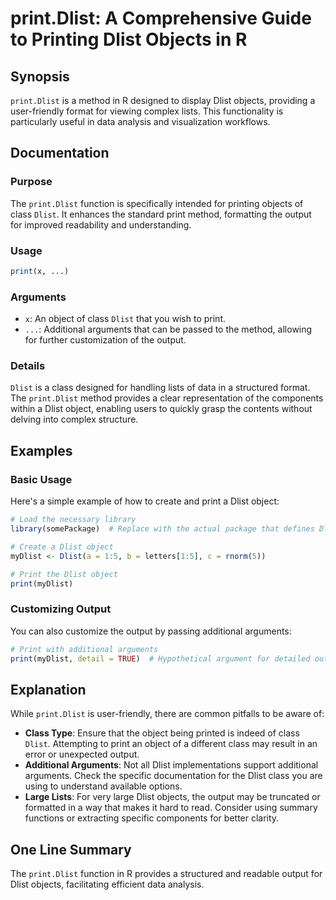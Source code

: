 <!--
Meta Description: # print.Dlist: A Comprehensive Guide to Printing Dlist Objects in R ## Synopsis `print.Dlist` is a method in R designed to display Dlist objects, prov...
Meta Keywords: dlist, print, output, class, object
-->

# print.Dlist: A Comprehensive Guide to Printing Dlist Objects in R

## Synopsis
`print.Dlist` is a method in R designed to display Dlist objects, providing a user-friendly format for viewing complex lists. This functionality is particularly useful in data analysis and visualization workflows.

## Documentation
### Purpose
The `print.Dlist` function is specifically intended for printing objects of class `Dlist`. It enhances the standard print method, formatting the output for improved readability and understanding.

### Usage
```R
print(x, ...)
```

### Arguments
- `x`: An object of class `Dlist` that you wish to print.
- `...`: Additional arguments that can be passed to the method, allowing for further customization of the output.

### Details
`Dlist` is a class designed for handling lists of data in a structured format. The `print.Dlist` method provides a clear representation of the components within a Dlist object, enabling users to quickly grasp the contents without delving into complex structure.

## Examples
### Basic Usage
Here's a simple example of how to create and print a Dlist object:

```R
# Load the necessary library
library(somePackage)  # Replace with the actual package that defines Dlist

# Create a Dlist object
myDlist <- Dlist(a = 1:5, b = letters[1:5], c = rnorm(5))

# Print the Dlist object
print(myDlist)
```

### Customizing Output
You can also customize the output by passing additional arguments:

```R
# Print with additional arguments
print(myDlist, detail = TRUE)  # Hypothetical argument for detailed output
```

## Explanation
While `print.Dlist` is user-friendly, there are common pitfalls to be aware of:

- **Class Type**: Ensure that the object being printed is indeed of class `Dlist`. Attempting to print an object of a different class may result in an error or unexpected output.
- **Additional Arguments**: Not all Dlist implementations support additional arguments. Check the specific documentation for the Dlist class you are using to understand available options.
- **Large Lists**: For very large Dlist objects, the output may be truncated or formatted in a way that makes it hard to read. Consider using summary functions or extracting specific components for better clarity.

## One Line Summary
The `print.Dlist` function in R provides a structured and readable output for Dlist objects, facilitating efficient data analysis.